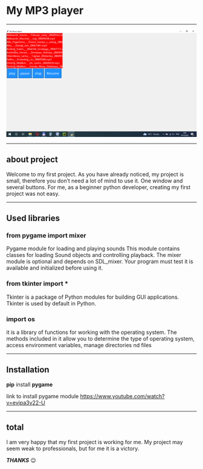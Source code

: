 # My MP3 player
___
![img.png](img.png)
___
## about project
Welcome to my first project. As you have already noticed,
my project is small, therefore you don’t need a lot of
mind to use it. One window and several buttons.
For me, as a beginner python developer, creating my first
project was not easy.


___
## Used libraries
### from pygame import mixer 
Pygame module for loading and playing sounds This module contains
classes for loading Sound objects and controlling playback.
The mixer module is optional and depends on SDL_mixer. 
Your program must test it is available and initialized before using it.

### from tkinter import * 
Tkinter is a package of Python modules for building GUI applications.
Tkinter is used by default in Python.

### import os
it is a library of functions for working with the operating system.
The methods included in it allow you to determine the type of
operating system, access environment variables, manage directories nd files

___
## Installation
**pip** install __pygame__

link to install pygame module
https://www.youtube.com/watch?v=evjpa3v22-U
___
## total
I am very happy that my first project is working for me.
My project may seem weak to professionals, but for me it is a victory.

___THANKS___
:wink: